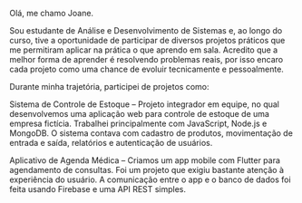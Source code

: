 Olá, me chamo Joane.

Sou estudante de Análise e Desenvolvimento de Sistemas e, ao longo do curso, tive a oportunidade de participar de diversos projetos práticos que me permitiram aplicar na prática o que aprendo em sala. Acredito que a melhor forma de aprender é resolvendo problemas reais, por isso encaro cada projeto como uma chance de evoluir tecnicamente e pessoalmente.

Durante minha trajetória, participei de projetos como:

Sistema de Controle de Estoque – Projeto integrador em equipe, no qual desenvolvemos uma aplicação web para controle de estoque de uma empresa fictícia. Trabalhei principalmente com JavaScript, Node.js e MongoDB. O sistema contava com cadastro de produtos, movimentação de entrada e saída, relatórios e autenticação de usuários.

Aplicativo de Agenda Médica – Criamos um app mobile com Flutter para agendamento de consultas. Foi um projeto que exigiu bastante atenção à experiência do usuário. A comunicação entre o app e o banco de dados foi feita usando Firebase e uma API REST simples.
